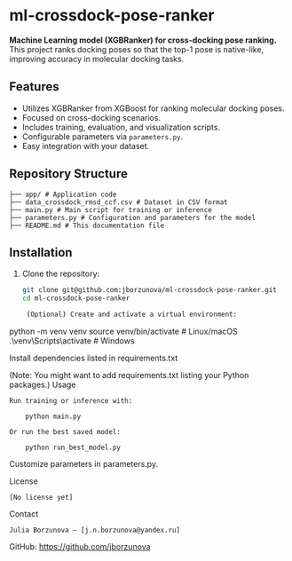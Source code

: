 # ml-crossdock-pose-ranker

**Machine Learning model (XGBRanker) for cross-docking pose ranking.**  
This project ranks docking poses so that the top-1 pose is native-like, improving accuracy in molecular docking tasks.

## Features

- Utilizes XGBRanker from XGBoost for ranking molecular docking poses.
- Focused on cross-docking scenarios.
- Includes training, evaluation, and visualization scripts.
- Configurable parameters via `parameters.py`.
- Easy integration with your dataset.

## Repository Structure

`````
├── app/ # Application code 
├── data_crossdock_rmsd_ccf.csv # Dataset in CSV format
├── main.py # Main script for training or inference
├── parameters.py # Configuration and parameters for the model
├── README.md # This documentation file
`````

## Installation

1. Clone the repository:
   ```bash
   git clone git@github.com:jborzunova/ml-crossdock-pose-ranker.git
   cd ml-crossdock-pose-ranker

    (Optional) Create and activate a virtual environment:

python -m venv venv
source venv/bin/activate  # Linux/macOS
.\venv\Scripts\activate   # Windows

Install dependencies listed in requirements.txt

(Note: You might want to add requirements.txt listing your Python packages.)
Usage

	Run training or inference with:

		python main.py

	Or run the best saved model:

		python run_best_model.py

Customize parameters in parameters.py.

License

	[No license yet]

Contact

	Julia Borzunova — [j.n.borzunova@yandex.ru]
GitHub: https://github.com/jborzunova
